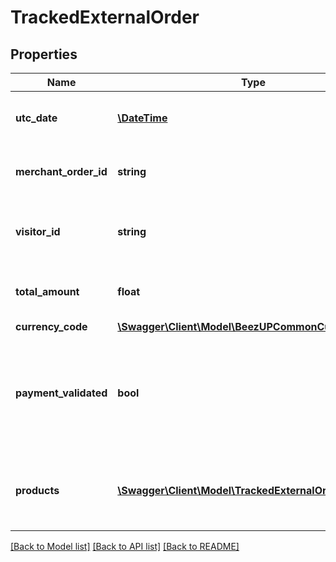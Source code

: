 # TrackedExternalOrder

## Properties
Name | Type | Description | Notes
------------ | ------------- | ------------- | -------------
**utc_date** | [**\DateTime**](\DateTime.md) | The utc date of the external order | 
**merchant_order_id** | **string** | The merchant order identifier | 
**visitor_id** | **string** | Can be null. The visitor identifier of the external order | [optional] 
**total_amount** | **float** | The total amount of the external order | 
**currency_code** | [**\Swagger\Client\Model\BeezUPCommonCurrencyCode**](BeezUPCommonCurrencyCode.md) |  | 
**payment_validated** | **bool** | Indicate if the payment of this external order has been validated or not | 
**products** | [**\Swagger\Client\Model\TrackedExternalOrderProduct[]**](TrackedExternalOrderProduct.md) | Can be null. The product list included in the external order | [optional] 

[[Back to Model list]](../README.md#documentation-for-models) [[Back to API list]](../README.md#documentation-for-api-endpoints) [[Back to README]](../README.md)


